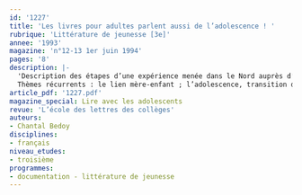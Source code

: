 ```yaml
---
id: '1227'
title: 'Les livres pour adultes parlent aussi de l’adolescence ! '
rubrique: 'Littérature de jeunesse [3e]'
annee: '1993'
magazine: 'n°12-13 1er juin 1994'
pages: '8'
description: |-
  'Description des étapes d’une expérience menée dans le Nord auprès d’élèves de troisième : sélectionner parmi les romans « adultes » des titres susceptibles d’intéresser des adolescents, leur proposer de les lire et recueillir leurs réactions.
  Thèmes récurrents : le lien mère-enfant ; l’adolescence, transition difficile, la quête d’un monde meilleur, la différence, l’amitié, l’amour (les titres sélectionnés sont donnés)…'
article_pdf: '1227.pdf'
magazine_special: Lire avec les adolescents
revue: 'L’école des lettres des collèges'
auteurs:
- Chantal Bedoy
disciplines:
- français
niveau_etudes:
- troisième
programmes:
- documentation - littérature de jeunesse
---
```

